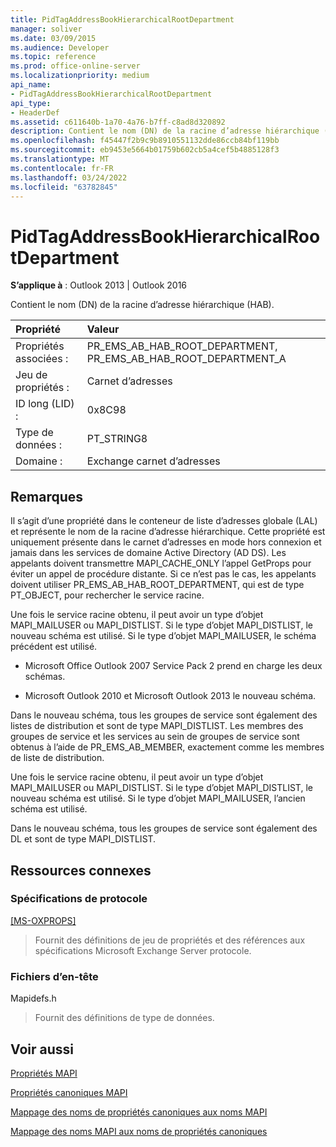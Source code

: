 ```yaml
---
title: PidTagAddressBookHierarchicalRootDepartment
manager: soliver
ms.date: 03/09/2015
ms.audience: Developer
ms.topic: reference
ms.prod: office-online-server
ms.localizationpriority: medium
api_name:
- PidTagAddressBookHierarchicalRootDepartment
api_type:
- HeaderDef
ms.assetid: c611640b-1a70-4a76-b7ff-c8ad8d320892
description: Contient le nom (DN) de la racine d’adresse hiérarchique (HAB). Cette propriété est uniquement présente dans le carnet d’adresses en mode hors connexion.
ms.openlocfilehash: f45447f2b9c9b8910551132dde86ccb84bf119bb
ms.sourcegitcommit: eb9453e5664b01759b602cb5a4cef5b4885128f3
ms.translationtype: MT
ms.contentlocale: fr-FR
ms.lasthandoff: 03/24/2022
ms.locfileid: "63782845"
---
```

# <a name="pidtagaddressbookhierarchicalrootdepartment"></a>PidTagAddressBookHierarchicalRootDepartment

  
  
**S’applique à** : Outlook 2013 | Outlook 2016 
  
 Contient le nom (DN) de la racine d’adresse hiérarchique (HAB). 
  
|Propriété |Valeur |
|:-----|:-----|
|Propriétés associées :  <br/> |PR_EMS_AB_HAB_ROOT_DEPARTMENT, PR_EMS_AB_HAB_ROOT_DEPARTMENT_A  <br/> |
|Jeu de propriétés :  <br/> |Carnet d’adresses  <br/> |
|ID long (LID) :  <br/> |0x8C98  <br/> |
|Type de données :  <br/> |PT_STRING8  <br/> |
|Domaine :  <br/> |Exchange carnet d’adresses  <br/> |
   
## <a name="remarks"></a>Remarques

Il s’agit d’une propriété dans le conteneur de liste d’adresses globale (LAL) et représente le nom de la racine d’adresse hiérarchique. Cette propriété est uniquement présente dans le carnet d’adresses en mode hors connexion et jamais dans les services de domaine Active Directory (AD DS). Les appelants doivent transmettre MAPI_CACHE_ONLY l’appel GetProps pour éviter un appel de procédure distante. Si ce n’est pas le cas, les appelants doivent utiliser PR_EMS_AB_HAB_ROOT_DEPARTMENT, qui est de type PT_OBJECT, pour rechercher le service racine. 
  
Une fois le service racine obtenu, il peut avoir un type d’objet MAPI_MAILUSER ou MAPI_DISTLIST. Si le type d’objet MAPI_DISTLIST, le nouveau schéma est utilisé. Si le type d’objet MAPI_MAILUSER, le schéma précédent est utilisé. 
  
- Microsoft Office Outlook 2007 Service Pack 2 prend en charge les deux schémas. 
    
- Microsoft Outlook 2010 et Microsoft Outlook 2013 le nouveau schéma.
    
Dans le nouveau schéma, tous les groupes de service sont également des listes de distribution et sont de type MAPI_DISTLIST. Les membres des groupes de service et les services au sein de groupes de service sont obtenus à l’aide de PR_EMS_AB_MEMBER, exactement comme les membres de liste de distribution.
  
Une fois le service racine obtenu, il peut avoir un type d’objet MAPI_MAILUSER ou MAPI_DISTLIST. Si le type d’objet MAPI_DISTLIST, le nouveau schéma est utilisé. Si le type d’objet MAPI_MAILUSER, l’ancien schéma est utilisé. 
  
Dans le nouveau schéma, tous les groupes de service sont également des DL et sont de type MAPI_DISTLIST.
  
## <a name="related-resources"></a>Ressources connexes

### <a name="protocol-specifications"></a>Spécifications de protocole

[[MS-OXPROPS]](https://msdn.microsoft.com/library/f6ab1613-aefe-447d-a49c-18217230b148%28Office.15%29.aspx)
  
> Fournit des définitions de jeu de propriétés et des références aux spécifications Microsoft Exchange Server protocole.
    
### <a name="header-files"></a>Fichiers d’en-tête

Mapidefs.h
  
> Fournit des définitions de type de données.
    
## <a name="see-also"></a>Voir aussi



[Propriétés MAPI](mapi-properties.md)
  
[Propriétés canoniques MAPI](mapi-canonical-properties.md)
  
[Mappage des noms de propriétés canoniques aux noms MAPI](mapping-canonical-property-names-to-mapi-names.md)
  
[Mappage des noms MAPI aux noms de propriétés canoniques](mapping-mapi-names-to-canonical-property-names.md)

